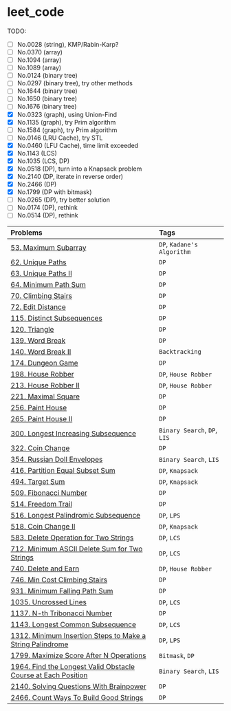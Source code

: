 # leet_code

TODO:

- [ ] No.0028 (string), KMP/Rabin-Karp?
- [ ] No.0370 (array)
- [ ] No.1094 (array)
- [ ] No.1089 (array)
- [ ] No.0124 (binary tree)
- [ ] No.0297 (binary tree), try other methods
- [ ] No.1644 (binary tree)
- [ ] No.1650 (binary tree)
- [ ] No.1676 (binary tree)
- [x] No.0323 (graph), using Union-Find
- [x] No.1135 (graph), try Prim algorithm
- [ ] No.1584 (graph), try Prim algorithm
- [ ] No.0146 (LRU Cache), try STL
- [x] No.0460 (LFU Cache), time limit exceeded
- [x] No.1143 (LCS)
- [x] No.1035 (LCS, DP)
- [x] No.0518 (DP), turn into a Knapsack problem
- [x] No.2140 (DP, iterate in reverse order)
- [x] No.2466 (DP)
- [x] No.1799 (DP with bitmask)
- [ ] No.0265 (DP), try better solution
- [ ] No.0174 (DP), rethink
- [ ] No.0514 (DP), rethink

|          Problems           |         Tags            |
| :-------------------------- | :---------------------- |
|[53. Maximum Subarray](https://github.com/mirinta/leet_code/blob/master/dynamic_programming/0053_maximum_subarray.cpp)|`DP`, `Kadane's Algorithm`|
|[62. Unique Paths](https://github.com/mirinta/leet_code/blob/master/dynamic_programming/0062_unique_paths.cpp)|`DP`|
|[63. Unique Paths II](https://github.com/mirinta/leet_code/blob/master/dynamic_programming/0063_unique_paths.cpp)|`DP`|
|[64. Minimum Path Sum](https://github.com/mirinta/leet_code/blob/master/dynamic_programming/0064_minimum_path_sum.cpp)|`DP`|
|[70. Climbing Stairs](https://github.com/mirinta/leet_code/blob/master/dynamic_programming/0070_climbing_stairs.cpp)|`DP`|
|[72. Edit Distance](https://github.com/mirinta/leet_code/blob/master/dynamic_programming/0072_edit_distance.cpp)|`DP`|
|[115. Distinct Subsequences](https://github.com/mirinta/leet_code/blob/master/dynamic_programming/0115_distinct_subsequences.cpp)|`DP`|
|[120. Triangle](https://github.com/mirinta/leet_code/blob/master/dynamic_programming/0120_triangle.cpp)|`DP`|
|[139. Word Break](https://github.com/mirinta/leet_code/blob/master/dynamic_programming/0139_word_breaks.cpp)|`DP`|
|[140. Word Break II](https://github.com/mirinta/leet_code/blob/master/backtrack/0140_word_break.cpp)|`Backtracking`|
|[174. Dungeon Game](https://github.com/mirinta/leet_code/blob/master/dynamic_programming/0174_dungeon_game.cpp)|`DP`|
|[198. House Robber](https://github.com/mirinta/leet_code/blob/master/dynamic_programming/0198_house_robber.cpp)|`DP`, `House Robber`|
|[213. House Robber II](https://github.com/mirinta/leet_code/blob/master/dynamic_programming/0213_house_robber.cpp)|`DP`, `House Robber`|
|[221. Maximal Square](https://github.com/mirinta/leet_code/blob/master/dynamic_programming/0221_maximal_square.cpp)|`DP`|
|[256. Paint House](https://github.com/mirinta/leet_code/blob/master/dynamic_programming/0256_paint_house.cpp)|`DP`|
|[265. Paint House II](https://github.com/mirinta/leet_code/blob/master/dynamic_programming/0265_paint_house.cpp)|`DP`|
|[300. Longest Increasing Subsequence](https://github.com/mirinta/leet_code/blob/master/dynamic_programming/0300_longest_increasing_subsequence.cpp)|`Binary Search`, `DP`, `LIS`|
|[322. Coin Change](https://github.com/mirinta/leet_code/blob/master/dynamic_programming/0322_coin_change.cpp)|`DP`|
|[354. Russian Doll Envelopes](https://github.com/mirinta/leet_code/blob/master/dynamic_programming/0354_russian_doll_envelopes.cpp)|`Binary Search`, `LIS`|
|[416. Partition Equal Subset Sum](https://github.com/mirinta/leet_code/blob/master/dynamic_programming/0416_partition_equal_subset_sum.cpp)|`DP`, `Knapsack`|
|[494. Target Sum](https://github.com/mirinta/leet_code/blob/master/dynamic_programming/0494_target_sum.cpp)|`DP`, `Knapsack`|
|[509. Fibonacci Number](https://github.com/mirinta/leet_code/blob/master/dynamic_programming/0509_fibonacci_number.cpp)|`DP`|
|[514. Freedom Trail](https://github.com/mirinta/leet_code/blob/master/dynamic_programming/0514_freedom_trail.cpp)|`DP`|
|[516. Longest Palindromic Subsequence](https://github.com/mirinta/leet_code/blob/master/dynamic_programming/0516_longest_palindromic_subsequence.cpp)|`DP`, `LPS`|
|[518. Coin Change II](https://github.com/mirinta/leet_code/blob/master/dynamic_programming/0518_coin_change.cpp)|`DP`, `Knapsack`|
|[583. Delete Operation for Two Strings](https://github.com/mirinta/leet_code/blob/master/dynamic_programming/0583_delete_operations_for_two_strings.cpp)|`DP`, `LCS`|
|[712. Minimum ASCII Delete Sum for Two Strings](https://github.com/mirinta/leet_code/blob/master/dynamic_programming/0712_minimum_ascii_delete_sum_for_two_strings.cpp)|`DP`, `LCS`|
|[740. Delete and Earn](https://github.com/mirinta/leet_code/blob/master/dynamic_programming/0740_delete_and_earn.cpp)|`DP`, `House Robber`|
|[746. Min Cost Climbing Stairs](https://github.com/mirinta/leet_code/blob/master/dynamic_programming/0746_min_cost_climbing_stairs.cpp)|`DP`|
|[931. Minimum Falling Path Sum](https://github.com/mirinta/leet_code/blob/master/dynamic_programming/0931_minimum_falling_path_sum.cpp)|`DP`|
|[1035. Uncrossed Lines](https://github.com/mirinta/leet_code/blob/master/dynamic_programming/1035_uncrossed_lines.cpp)|`DP`, `LCS`|
|[1137. N-th Tribonacci Number](https://github.com/mirinta/leet_code/blob/master/dynamic_programming/1137_nth_tribonacci_number.cpp)|`DP`|
|[1143. Longest Common Subsequence](https://github.com/mirinta/leet_code/blob/master/dynamic_programming/1143_longest_common_subsequence.cpp)|`DP`, `LCS`|
|[1312. Minimum Insertion Steps to Make a String Palindrome](https://github.com/mirinta/leet_code/blob/master/dynamic_programming/1312_minimum_insertion_steps_to_make_a_string_palindrome.cpp)|`DP`, `LPS`|
|[1799. Maximize Score After N Operations](https://github.com/mirinta/leet_code/blob/master/dynamic_programming/1799_maximize_score_after_n_operations.cpp)|`Bitmask`, `DP`|
|[1964. Find the Longest Valid Obstacle Course at Each Position](https://github.com/mirinta/leet_code/blob/master/array/1964_find_the_longest_valid_obstacle_course_at_each_position.cpp)|`Binary Search`, `LIS`|
|[2140. Solving Questions With Brainpower](https://github.com/mirinta/leet_code/blob/master/dynamic_programming/2140_solving_questions_with_brainpower.cpp)|`DP`|
|[2466. Count Ways To Build Good Strings](https://github.com/mirinta/leet_code/blob/master/dynamic_programming/2466_count_ways_to_build_good_strings.cpp)|`DP`|
